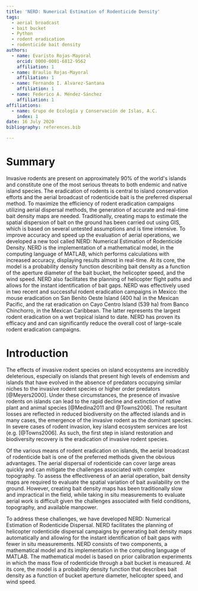 ```yaml
---
title: 'NERD: Numerical Estimation of Rodenticide Density'
tags:
  - aerial broadcast
  - bait bucket
  - Python
  - rodent eradication
  - rodenticide bait density
authors:
  - name: Evaristo Rojas-Mayoral
    orcid: 0000-0001-6812-9562
    affiliation: 1
  - name: Braulio Rojas-Mayoral
    affiliation: 1
  - name: Fernando I. Alvarez-Santana
    affiliation: 1
  - name: Federico A. Méndez-Sánchez
    affiliation: 1
affiliations:
  - name: Grupo de Ecología y Conservación de Islas, A.C. 
    index: 1
date: 16 July 2020
bibliography: references.bib

---
```


# Summary

Invasive rodents are present on approximately 90% of the world's islands and constitute one of the
most serious threats to both endemic and native island species. The eradication of rodents is
central to island conservation efforts and the aerial broadcast of rodenticide bait is the preferred
dispersal method. To maximize the efficiency of rodent eradication campaigns utilizing aerial
dispersal methods, the generation of accurate and real-time bait density maps are needed.
Traditionally, creating maps to estimate the spatial dispersion of bait on the ground has been
carried out using GIS, which is based on several untested assumptions and is time intensive. To
improve accuracy and speed up the evaluation of aerial operations, we developed a new tool called
NERD: Numerical Estimation of Rodenticide Density. NERD is the implementation of a mathematical
model, in the computing language of MATLAB, which performs calculations with increased accuracy,
displaying results almost in real-time. At its core, the model is a probability density function
describing bait density as a function of the aperture diameter of the bait bucket, the helicopter
speed, and the wind speed. NERD also facilitates the planning of helicopter flight paths and allows
for the instant identification of bait gaps. NERD was effectively used in two recent and successful
rodent eradication campaigns in Mexico: the mouse eradication on San Benito Oeste Island (400 ha) in
the Mexican Pacific, and the rat eradication on Cayo Centro Island (539 ha) from Banco Chinchorro,
in the Mexican Caribbean. The latter represents the largest rodent eradication on a wet tropical
island to date. NERD has proven its efficacy and and can significantly reduce the overall cost of
large-scale rodent eradication campaigns.

# Introduction

The effects of invasive rodent species on island ecosystems are incredibly deleterious, especially
on islands that present high levels of endemism and islands that have evolved in the absence of
predators occupying similar niches to the invasive rodent species or higher order predators
[@Meyers2000]. Under these circumstances, the presence of invasive rodents on islands can lead to
the rapid decline and extinction of native plant and animal species [@Medina2011 and @Towns2006].
The resultant losses are reflected in reduced biodiversity on the affected islands and in many
cases, the emergence of the invasive rodent as the dominant species. In severe cases of rodent
invasion, key island ecosystem services are lost (e.g. [@Towns2006]. As such, the first step in
island restoration and biodiversity recovery is the eradication of invasive rodent species.

Of the various means of rodent eradication on islands, the aerial broadcast of rodenticide bait is
one of the preferred methods given the obvious advantages. The aerial dispersal of rodenticide can
cover large areas quickly and can mitigate the challenges associated with complex topography. To
assess the effectiveness of an aerial operation, bait density maps are required to evaluate the
spatial variation of bait availability on the ground. However, creating bait density maps has been
traditionally slow and impractical in the field, while taking in situ measurements to evaluate
aerial work is difficult given the challenges associated with field conditions, topography, and
available manpower.

To address these challenges, we have developed NERD: Numerical Estimation of Rodenticide Dispersal.
NERD facilitates the planning of helicopter rodenticide dispersal campaigns by generating bait
density maps automatically and allowing for the instant identification of bait gaps with fewer in
situ measurements. NERD consists of two components, a mathematical model and its implementation in
the computing language of MATLAB. The mathematical model is based on prior calibration experiments
in which the mass flow of rodenticide through a bait bucket is measured. At its core, the model is a
probability density function that describes bait density as a function of bucket aperture diameter,
helicopter speed, and wind speed.
